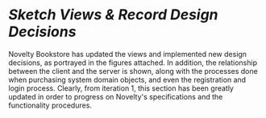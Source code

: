 # *Sketch Views & Record Design Decisions*

Novelty Bookstore has updated the views and implemented new design decisions, as portrayed in the figures attached. In addition, the relationship between the client and the server is shown, along with the processes done when purchasing system domain objects, and even the registration and login process. Clearly, from iteration 1, this section has been greatly updated in order to progress on Novelty's specifications and the functionality procedures.  
